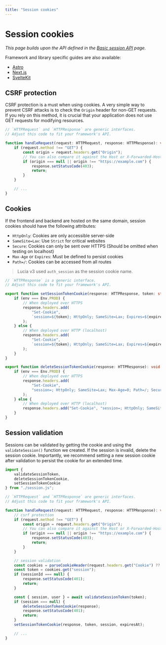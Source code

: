 ```yaml
---
title: "Session cookies"
---
```


# Session cookies

_This page builds upon the API defined in the [Basic session API](/sessions/basic-api) page._

Framework and library specific guides are also available:

- [Astro](/sessions/cookies/astro)
- [Next.js](/sessions/cookies/nextjs)
- [SvelteKit](/sessions/cookies/sveltekit)

## CSRF protection

CSRF protection is a must when using cookies. A very simple way to prevent CSRF attacks is to check the `Origin` header for non-GET requests. If you rely on this method, it is crucial that your application does not use GET requests for modifying resources.

```ts
// `HTTPRequest` and `HTTPResponse` are generic interfaces.
// Adjust this code to fit your framework's API.

function handleRequest(request: HTTPRequest, response: HTTPResponse): void {
	if (request.method !== "GET") {
		const origin = request.headers.get("Origin");
		// You can also compare it against the Host or X-Forwarded-Host header.
		if (origin === null || origin !== "https://example.com") {
			response.setStatusCode(403);
			return;
		}
	}

	// ...
}
```

## Cookies

If the frontend and backend are hosted on the same domain, session cookies should have the following attributes:

- `HttpOnly`: Cookies are only accessible server-side
- `SameSite=Lax`: Use `Strict` for critical websites
- `Secure`: Cookies can only be sent over HTTPS (Should be omitted when testing on localhost)
- `Max-Age` or `Expires`: Must be defined to persist cookies
- `Path=/`: Cookies can be accessed from all routes

> Lucia v3 used `auth_session` as the session cookie name.

```ts
// `HTTPResponse` is a generic interface.
// Adjust this code to fit your framework's API.

export function setSessionTokenCookie(response: HTTPResponse, token: string, expiresAt): void {
	if (env === Env.PROD) {
		// When deployed over HTTPS
		response.headers.add(
			"Set-Cookie",
			`session=${token}; HttpOnly; SameSite=Lax; Expires=${expiresAt.toUTCString()}; Path=/; Secure;`
		);
	} else {
		// When deployed over HTTP (localhost)
		response.headers.add(
			"Set-Cookie",
			`session=${token}; HttpOnly; SameSite=Lax; Expires=${expiresAt.toUTCString()}; Path=/`
		);
	}
}

export function deleteSessionTokenCookie(response: HTTPResponse): void {
	if (env === Env.PROD) {
		// When deployed over HTTPS
		response.headers.add(
			"Set-Cookie",
			"session=; HttpOnly; SameSite=Lax; Max-Age=0; Path=/; Secure;"
		);
	} else {
		// When deployed over HTTP (localhost)
		response.headers.add("Set-Cookie", "session=; HttpOnly; SameSite=Lax; Max-Age=0; Path=/");
	}
}
```

## Session validation

Sessions can be validated by getting the cookie and using the `validateSession()` function we created. If the session is invalid, delete the session cookie. Importantly, we recommend setting a new session cookie after validation to persist the cookie for an extended time.

```ts
import {
	validateSessionToken,
	deleteSessionTokenCookie,
	setSessionTokenCookie
} from "./session.js";

// `HTTPRequest` and `HTTPResponse` are generic interfaces.
// Adjust this code to fit your framework's API.

function handleRequest(request: HTTPRequest, response: HTTPResponse): void {
	// csrf protection
	if (request.method !== "GET") {
		const origin = request.headers.get("Origin");
		// You can also compare it against the Host or X-Forwarded-Host header.
		if (origin === null || origin !== "https://example.com") {
			response.setStatusCode(403);
			return;
		}
	}

	// session validation
	const cookies = parseCookieHeader(request.headers.get("Cookie") ?? "");
	const token = cookies.get("session");
	if (sessionId === null) {
		response.setStatusCode(401);
		return;
	}

	const { session, user } = await validateSessionToken(token);
	if (session === null) {
		deleteSessionTokenCookie(response);
		response.setStatusCode(401);
		return;
	}
	setSessionTokenCookie(response, token, session, expiresAt);

	// ...
}
```
